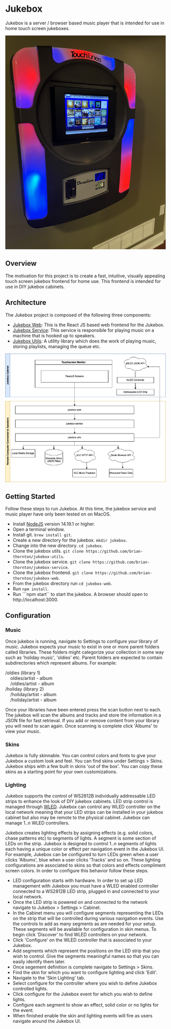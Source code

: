 # Jukebox

Jukebox is a server / browser based music player that is intended for use in home touch screen jukeboxes. 

![Overview](./doc/jukebox_cabinet.jpg)

## Overview

The motivation for this project is to create a fast, intuitive, visually appealing touch screen jukebox frontend for home use. This frontend is intended for use in DIY jukebox cabinets.

## Architecture

The Jukebox project is composed of the following three components:
- [Jukebox Web](https://github.com/brian-thornton/jukebox-web): This is the React JS based web frontend for the Jukebox.
- [Jukebox Service](https://github.com/brian-thornton/jukebox-service): This service is responsible for playing music on a machine that is hooked up to speakers.
- [Jukebox Utils](https://github.com/brian-thornton/jukebox-utils): A utility library which does the work of playing music, storing playlists, managing the queue etc.

![Overview](./doc/Jukebox.jpg)

## Getting Started

Follow these steps to run Jukebox.  At this time, the jukebox service and music player have only been tested on on MacOS. 
- Install [NodeJS](https://nodejs.org/en/) version 14.19.1 or higher.
- Open a terminal window.
- Install git.  ```brew install git```.
- Create a new directory for the jukebox.  ```mkdir jukebox```.
- Change into the new directory.  ```cd jukebox```.
- Clone the jukebox utils. ```git clone https://github.com/brian-thornton/jukebox-utils```.
- Clone the jukebox service. ```git clone https://github.com/brian-thornton/jukebox-service```.
- Clone the jukebox frontend. ```git clone https://github.com/brian-thornton/jukebox-web```.
- From the jukebox directory run ```cd jukebox-web```.
- Run ```npm install```.
- Run ```npm start`` to start the jukebox.  A browser should open to http://localhost:3000.

## Configuration

### Music

Once jukebox is running, navigate to Settings to configure your library of music. Jukebox expects your music to exist in one or more parent folders called libraries. These folders might categorize your collection in some way such as 'holiday music', 'oldies' etc. Parent folders are expected to contain subdirectories which represent albums.  For example:

/oldies (library 1)\
&nbsp;&nbsp;&nbsp;&nbsp;oldies/artist - album\
&nbsp;&nbsp;&nbsp;&nbsp;/oldies/artist - album\
/holiday (library 2)\
&nbsp;&nbsp;&nbsp;&nbsp;/holiday/artist - album\
&nbsp;&nbsp;&nbsp;&nbsp;/holiday/artist - album

Once your libraries have been entered press the scan button next to each. The jukebox will scan the albums and tracks and store the information in a JSON file for fast retrieval. If you add or remove content from your library you will need to scan again. Once scanning is complete click 'Albums' to view your music.

### Skins
Jukebox is fully skinnable. You can control colors and fonts to give your Jukebox a custom look and feel. You can find skins under Settings > Skins. Jukebox ships with a few built in skins 'out of the box'. You can copy these skins as a starting point for your own customizations.

### Lighting
Jukebox supports the control of WS2812B individually addressable LED strips to enhance the look of DIY jukebox cabinets. LED strip control is managed through [WLED](https://kno.wled.ge/). Jukebox can control any WLED controller on the local network meaning that your LED strips can be installed in your jukebox cabinet but also may be remote to the physical cabinet. Jukebox can manage 1..n WLED controllers. 

Jukebox creates lighting effects by assigning effects (e.g. solid colors, chase patterns etc) to segments of lights. A segment is some section of LEDs on the strip. Jukebox is designed to control 1..n segments of lights each having a unique color or effect per navigation event in the Jukebox UI. For example, Jukebox can be configured to turn LEDs green when a user clicks 'Albums', blue when a user clicks 'Tracks' and so on. These lighting configurations are associated to skins so that colors and effects compliment screen colors. In order to configure this behavior follow these steps.

- LED configuration starts with hardware. In order to set up LED management with Jukebox you must have a WLED enabled controller connected to a WS2812B LED strip, plugged in and connected to your local network.
- Once the LED strip is powered on and connected to the network navigate to Jukebox > Settings > Cabinet.
- In the Cabinet menu you will configure segments representing the LEDs on the strip that will be controlled during various navigation events. Use the controls to add as many segments as are needed for your setup. These segments will be available for configuration in skin menus. To begin click 'Discover' to find WLED controllers on your network.
- Click 'Configure' on the WLED controller that is associated to your Jukebox.
- Add segments which represent the positions on the LED strip that you wish to control. Give the segments meaningful names so that you can easily identify them later.
- Once segement definition is complete navigate to Settings > Skins.
- Find the skin for which you want to configure lighting and click 'Edit'.
- Navigate to the 'Skin Lighting' tab.
- Select configure for the controller where you wish to define Jukebox controlled lights.
- Click configure for the Jukebox event for which you wish to define lights.
- Configure each segment to show an effect, solid color or no lights for the event.
- When finished enable the skin and lighting events will fire as users navigate around the Jukebox UI.